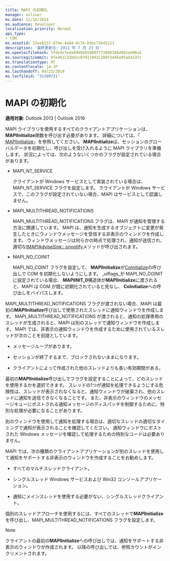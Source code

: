 ```yaml
---
title: MAPI の初期化
manager: soliver
ms.date: 11/16/2014
ms.audience: Developer
localization_priority: Normal
api_type:
- COM
ms.assetid: 22ee8157-d74e-4a94-9c76-b9ac736d5211
description: '最終更新日: 2011 年 7 月 23 日'
ms.openlocfilehash: 5fde3e7eda8d98eb5080fff360616649b1eb96a5
ms.sourcegitcommit: 8fe462c32b91c87911942c188f3445e85a54137c
ms.translationtype: MT
ms.contentlocale: ja-JP
ms.lasthandoff: 04/23/2019
ms.locfileid: "32309731"
---
```

# <a name="initializing-mapi"></a>MAPI の初期化

  
  
**適用対象**: Outlook 2013 | Outlook 2016 
  
MAPI ライブラリを使用するすべてのクライアントアプリケーションは、 **MAPIInitialize**関数を呼び出す必要があります。 詳細については、「 [MAPIInitialize](mapiinitialize.md)」を参照してください。 **MAPIInitialize**は、セッションのグローバルデータを初期化し、呼び出しを受け入れるように MAPI ライブラリを準備します。 状況によっては、次のようないくつかのフラグが設定されている場合があります。 
  
- MAPI_NT_SERVICE
    
    クライアントが Windows サービスとして実装されている場合は、MAPI_NT_SERVICE フラグを設定します。 クライアントが Windows サービスで、このフラグが設定されていない場合、MAPI はサービスとして認識しません。 
    
- MAPI_MULTITHREAD_NOTIFICATIONS
    
    MAPI_MULTITHREAD_NOTIFICATIONS フラグは、MAPI が通知を管理する方法に関連しています。 MAPI は、通知を生成するオブジェクトに変更が発生したときにウィンドウメッセージを受信する非表示のウィンドウを作成します。 ウィンドウメッセージは何らかの時点で処理され、通知が送信され、適切な[IMAPIAdviseSink:: onnotify](imapiadvisesink-onnotify.md)メソッドが呼び出されます。 
    
- MAPI_NO_COINIT
    
    MAPI_NO_COINT フラグを設定して、 **MAPIInitialize**が[CoInitialize](https://msdn.microsoft.com/library/ms886303.aspx)の呼び出しで COM を初期化しないようにします。 _ulflags_が MAPI_NO_COINIT に設定されている場合、 **MAPIINIT_0**構造体が**MAPIInitialize**に渡されると、MAPI は COM が既に初期化されていると見なし、 **CoInitialize**への呼び出しをバイパスします。
    
MAPI_MULTITHREAD_NOTIFICATIONS フラグが渡されない場合、MAPI は最初の**MAPIInitialize**呼び出しで使用されたスレッドに通知ウィンドウを作成します。 MAPI_MULTITHREAD_NOTIFICATIONS が渡されると、通知の処理専用のスレッドが生成されると、MAPI は別のスレッドで通知ウィンドウを作成します。 MAPI では、非表示の通知ウィンドウを作成するために使用されているスレッドが次のことを前提としています。 
  
- メッセージループがあります。
    
- セッションが終了するまで、ブロックされないままになります。
    
- クライアントによって作成された他のスレッドよりも長い有効期間がある。 
    
最初の**MAPIInitialize**呼び出しでフラグを設定することによって、どのスレッドを使用するかを選択できます。 スレッドの1つが通知を処理できるようにする危険性は、スレッドが表示されなくなると、通知ウィンドウが破棄され、他のスレッドに通知を送信できなくなることです。 また、非表示のウィンドウのメッセージキューにポストされる通知メッセージのディスパッチを制御するために、特別な処理が必要になることがあります。 
  
別のウィンドウを使用して通知を処理する場合は、適切なスレッドの適切なタイミングで通知が表示されることを確認してください。 通知ウィンドウにポストされた Windows メッセージを確認して処理するための特別なコードは必要ありません。 
  
MAPI では、次の種類のクライアントアプリケーションが別のスレッドを使用して通知をサポートする非表示のウィンドウを作成することをお勧めします。
  
- すべてのマルチスレッドクライアント。
    
- シングルスレッド Windows サービスおよび Win32 コンソールアプリケーション。
    
- 通知にメインスレッドを使用する必要がない、シングルスレッドクライアント。
    
個別のスレッドアプローチを使用するには、すべてのスレッドで**MAPIInitialize**を呼び出し、MAPI_MULTITHREAD_NOTIFICATIONS フラグを設定します。 
  
> [!NOTE]
> クライアントの最初の**MAPIInitialize**への呼び出しでは、通知をサポートする非表示のウィンドウが作成されます。 以降の呼び出しでは、参照カウントがインクリメントされます。 
  

